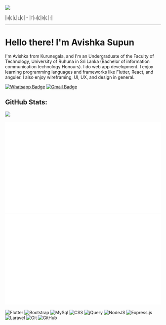 [![](https://visitcount.itsvg.in/api?id=Achinit99&icon=0&color=0)](https://visitcount.itsvg.in)


|`H`|`E`|`L`|`L`|`O`| - |`T`|`H`|`E`|`R`|`E`|`!`|   

---

# Hello there! I'm Avishka Supun

I'm Avishka from Kurunegala, and I'm an Undergraduate of the Faculty of Technology, University of Ruhuna in Sri Lanka (Bachelor of information communication technology Honours). I do web app development. I enjoy learning programming languages and frameworks like Flutter, React, and anguler. I also enjoy wireframing, UI, UX, and design in general.

[![Whatsapp Badge](https://img.shields.io/badge/WhatsApp-075e54?style=flat-square&logo=whatsapp&logoColor=white&link=https://wa.me/+94762697156)](https://wa.me/+94762697156)
[![Gmail Badge](https://img.shields.io/badge/Gmail-db4437?style=flat-square&logo=Gmail&logoColor=white&link=mailto:asupunjayasooriya@gmail.com)](mailto:asupunjayasooriya@gmail.com)


## GitHub Stats:

![](https://github-profile-summary-cards.vercel.app/api/cards/profile-details?username=Avishkasj&title_color=18d26e&text_color=ffffff&bg_color=0DB43A&langs_count=8&layout=compact&border_color=0DB43A")



<a href="https://github.com/jstrieb/github-stats#gh-light-mode-only">
<img src="https://github.com/jstrieb/github-stats/blob/master/generated/overview.svg#gh-dark-mode-only#gh-light-mode-only" />
<img src="https://github.com/jstrieb/github-stats/blob/master/generated/languages.svg#gh-dark-mode-only#gh-light-mode-only" />
</a> 

![Flutter](https://img.shields.io/badge/Flutter-02569B?styleflat&logo=flutter&logoColor=white) ![Bootstrap](https://img.shields.io/badge/-Bootstrap-05122A?style=flat&logo=bootstrap&logoColor=563D7C) ![MySql](https://img.shields.io/badge/MySQL-00000F?style=flat&logo=mysql&logoColor=white)  ![CSS](https://img.shields.io/badge/-CSS-05122A?style=flat&logo=CSS3&logoColor=1572B6) ![jQuery](https://img.shields.io/badge/jquery-%230769AD.svg?style=fflat&logo=jquery&logoColor=white") ![NodeJS](https://img.shields.io/badge/node.js-6DA55F?style=for-the-flat&logo=node.js&logoColor=white) ![Express.js](https://img.shields.io/badge/express.js-%23404d59.svg?style=style=flat&logo=express&logoColor=%2361DAFB) ![Laravel](https://img.shields.io/badge/Laravel-FF2D20?style=flat&logo=laravel&logoColor=white) 
![Git](https://img.shields.io/badge/-Git-05122A?style=flat&logo=git) ![GitHub](https://img.shields.io/badge/-GitHub-05122A?style=flat&logo=github)




